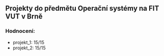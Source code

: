 ## Projekty do předmětu Operační systémy na FIT VUT v Brně
### Hodnocení:
* projekt_1: 15/15
* projekt_2: 15/15
